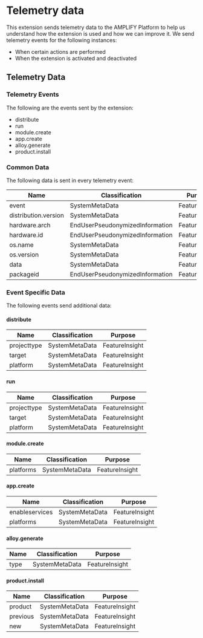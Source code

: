 # Telemetry data

This extension sends telemetry data to the AMPLIFY Platform to help us understand how the extension is used and how we can improve it. We send telemetry events for the following instances:

* When certain actions are performed
* When the extension is activated and deactivated

## Telemetry Data

### Telemetry Events

The following are the events sent by the extension:

* distribute
* run
* module.create
* app.create
* alloy.generate
* product.install

### Common Data

The following data is sent in every telemetry event:

| Name | Classification | Purpose |
| -----| -------------- |-------- |
| event | SystemMetaData | FeatureInsight |
| distribution.version | SystemMetaData | FeatureInsight |
| hardware.arch | EndUserPseudonymizedInformation | FeatureInsight |
| hardware.id | EndUserPseudonymizedInformation | FeatureInsight |
| os.name | SystemMetaData | FeatureInsight |
| os.version | SystemMetaData | FeatureInsight |
| data | SystemMetaData | FeatureInsight |
| packageid | EndUserPseudonymizedInformation | FeatureInsight |

### Event Specific Data

The following events send additional data:

#### distribute

| Name | Classification | Purpose |
| -----| -------------- |-------- |
| projecttype | SystemMetaData | FeatureInsight |
| target | SystemMetaData | FeatureInsight |
| platform | SystemMetaData | FeatureInsight |

#### run

| Name | Classification | Purpose |
| -----| -------------- |-------- |
| projecttype | SystemMetaData | FeatureInsight |
| target | SystemMetaData | FeatureInsight |
| platform | SystemMetaData | FeatureInsight |

#### module.create

| Name | Classification | Purpose |
| -----| -------------- |-------- |
| platforms | SystemMetaData | FeatureInsight |

#### app.create

| Name | Classification | Purpose |
| -----| -------------- |-------- |
| enableservices | SystemMetaData | FeatureInsight |
| platforms | SystemMetaData | FeatureInsight |

#### alloy.generate

| Name | Classification | Purpose |
| -----| -------------- |-------- |
| type | SystemMetaData | FeatureInsight |

#### product.install

| Name | Classification | Purpose |
| -----| -------------- |-------- |
| product | SystemMetaData | FeatureInsight |
| previous | SystemMetaData | FeatureInsight |
| new | SystemMetaData | FeatureInsight |
